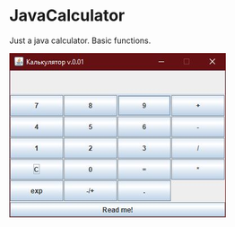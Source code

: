 # JavaCalculator

Just a java calculator. Basic functions.

![Calculator screenshot](https://github.com/NightGoat/JavaCalculator/blob/master/Screenshot.JPG "Calculator screenshot")
